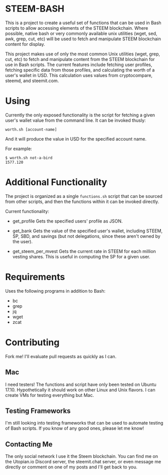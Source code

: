 # STEEM-BASH

This is a project to create a useful set of functions that can be used in Bash
scripts to allow accessing elements of the STEEM blockchain.  Where possible,
native bash or very commonly available unix utilities (wget, sed, awk, grep, cut,
etc) will be used to fetch and manipulate STEEM blockchain content for display.

This project makes use of only the most common Unix utilities (wget, grep, cut,
etc) to fetch and manipulate content from the STEEM blockchain for use in Bash
scripts.  The current features include fetching user profiles, fetching
specific data from those profiles, and calculating the worth of a user's wallet
in USD.  This calculation uses values from cryptocompare, steemd, and
steemit.com.

# Using

Currently the only exposed functionality is the script for fetching a given
user's wallet value from the command line.  It can be invoked thusly:

    worth.sh [account-name]

And it will produce the value in USD for the specified account name.

For example:

    $ worth.sh not-a-bird
    1577.120

# Additional Functionality

The project is organized as a single `functions.sh` script that can be sourced
from other scripts, and then the functions within it can be invoked directly.

Current functionality:

 * get_profile
Gets the specified users' profile as JSON.

 * get_bank
Gets the value of the specified user's wallet, including STEEM, SP, SBD, and
savings (but not delegations, since these aren't owned by the user).

 * get_steem_per_mvest
Gets the current rate in STEEM for each million vesting shares.  This is useful
in computing the SP for a given user.

# Requirements

Uses the following programs in addition to Bash:

* bc
* grep
* jq
* wget
* zcat

# Contributing
Fork me!  I'll evaluate pull requests as quickly as I can.

## Mac
I need testers!  The functions and script have only been tested on Ubuntu
17.10.  Hypothetically it should work on other Linux and Unix flavors.  I can
create VMs for testing everything but Mac.

## Testing Frameworks

I'm still looking into testing frameworks that can be used to automate testing
of Bash scripts.  If you know of any good ones, please let me know!

## Contacting Me

The only social network I use it the Steem blockchain.  You can find me on the
Utopian.io Discord server, the steemit.chat server, or even message me directly
or comment on one of my posts and I'll get back to you.

